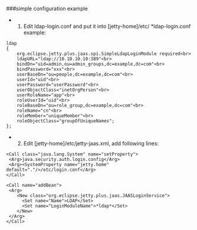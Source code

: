 ###simple configuration example

* 1. Edit ldap-login.conf and put it into [jetty-home]/etc/
*ldap-login.conf example:
```
ldap
{
    org.eclipse.jetty.plus.jaas.spi.SimpleLdapLoginModule required<br>
    ldapURL="ldap://10.10.10.10:389"<br>
    bindDn="uid=admin,ou=admin_groups,dc=example,dc=com"<br>
    bindPassword="xxx"<br>
    userBaseDn="ou=people,dc=example,dc=com"<br>
    userId="uid"<br>
    userPassword="userPassword"<br>
    userObjectClass="inetOrgPerson"<br>
    userRoleName="app"<br>
    roleUserId="uid"<br>
    roleBaseDn="ou=role_group,dc=example,dc=com"<br>
    roleName="cn"<br>
    roleMember="uniqueMember"<br>
    roleObjectClass="groupOfUniqueNames";
};
```
* 2. Edit [jetty-home]/etc/jetty-jaas.xml, add following lines:
```
<Call class="java.lang.System" name="setProperty">
 <Arg>java.security.auth.login.config</Arg>
 <Arg><SystemProperty name="jetty.home" default="."/>/etc/login.conf</Arg>
</Call>
    
<Call name="addBean">
 <Arg>
    <New class="org.eclipse.jetty.plus.jaas.JAASLoginService">
      <Set name="Name">LDAP</Set>
      <Set name="LoginModuleName">*ldap*</Set>
    </New>
 </Arg>
</Call>
```
